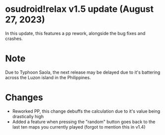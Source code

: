# osudroid!relax v1.5 update (August 27, 2023)

In this update, this features a pp rework, alongside the bug fixes and crashes.

# Note
Due to Typhoon Saola, the next release may be delayed due to it's battering across the Luzon island in the Philippines.

# Changes
- Reworked PP, this change debuffs the calculation due to it's value being drastically high
- Added a feature when pressing the "random" button goes back to the last ten maps you currently played (forgot to mention this in v1.4)
